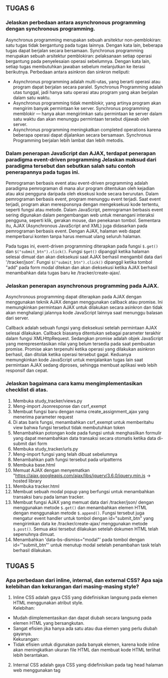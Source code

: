 ## TUGAS 6
### Jelaskan perbedaan antara asynchronous programming dengan synchronous programming.
Asynchronus programming merupakan sebuah arsitektur non-pemblokiran: satu tugas tidak bergantung pada tugas lainnya. Dengan kata lain, beberapa tugas dapat berjalan secara bersamaan. Synchronus programming merupakan sebuah arsitektur pemblokiran: pelaksanaan setiap operasi bergantung pada penyelesaian operasi sebelumnya. Dengan kata lain, setiap tugas membutuhkan jawaban sebelum melanjutkan ke iterasi berikutnya.
Perbedaan antara asinkron dan sinkron meliputi:

- Asynchronus programming adalah multi-utas, yang berarti operasi atau program dapat berjalan secara paralel. Synchronus Programming adalah utas tunggal, jadi hanya satu operasi atau program yang akan berjalan dalam satu waktu.
- Asynchronus programming tidak memblokir, yang artinya program akan mengirim banyak permintaan ke server. Synchronus programming memblokir — hanya akan mengirimkan satu permintaan ke server dalam satu waktu dan akan menunggu permintaan tersebut dijawab oleh server.
- Asynchronus programming meningkatkan completed operations karena beberapa operasi dapat dijalankan secara bersamaan. Synchronus Programming berjalan lebih lambat dan lebih metodis.

### Dalam penerapan JavaScript dan AJAX, terdapat penerapan paradigma event-driven programming Jelaskan maksud dari paradigma tersebut dan sebutkan salah satu contoh penerapannya pada tugas ini.
Pemrograman berbasis event atau event-driven programming adalah paradigma pemrograman di mana alur program ditentukan oleh kejadian atau aksi pengguna daripada oleh eksekusi kode secara berurutan. Dalam pemrograman berbasis event, program menunggu event terjadi. Saat event terjadi, program akan meresponsnya dengan mengeksekusi kode tertentu, seperti fungsi atau metode.
Dalam JavaScript, pemrograman berbasis event sering digunakan dalam pengembangan web untuk menangani interaksi pengguna, seperti klik, gerakan mouse, dan penekanan tombol. Sementara itu, AJAX (Asynchronous JavaScript and XML) juga didasarkan pada pemrograman berbasis event. Dengan AJAX, halaman web dapat memperbarui konten tanpa harus memuat ulang seluruh halaman.

Pada tugas ini, event-driven programming diterapkan pada fungsi ```$.get()``` dan ```$("submit_btn").click()```. Fungsi ```$get()``` dipanggil ketika halaman selesai dimuat dan akan dieksekusi saat AJAX berhasil mengambil data dari '/tracker/json'. Fungsi ```$("submit_btn").click()``` dipanggil ketika tombol "add" pada form modal ditekan dan akan dieksekusi ketika AJAX berhasil menambahkan data tugas baru ke /tracker/create-ajax/.

### Jelaskan penerapan asynchronous programming pada AJAX.
Asynchronous programming dapat diterapkan pada AJAX dengan menggunakan teknik AJAX dengan menggunakan callback atau promise. Ini memungkinkan permintaan AJAX untuk dilakukan secara asinkron dan tidak akan menghalangi jalannya kode JavaScript lainnya saat menunggu balasan dari server. 

Callback adalah sebuah fungsi yang dieksekusi setelah permintaan AJAX selesai dilakukan. Callback biasanya ditentukan sebagai parameter terakhir dalam fungsi XMLHttpRequest. Sedangkan promise adalah objek JavaScript yang merepresentasikan nilai yang belum tersedia pada saat pembuatan promise. Promise akan terpenuhi ketika operasi yang dilakukan asinkron berhasil, dan ditolak ketika operasi tersebut gagal. Keduanya memungkinkan kode JavaScript untuk menjalankan tugas lain saat permintaan AJAX sedang diproses, sehingga membuat aplikasi web lebih responsif dan cepat.

### Jelaskan bagaimana cara kamu mengimplementasikan checklist di atas.
1. Membuka study_tracker/views.py
2. Meng-import Jsonresponse dan csrf_exempt
3. Membuat fungsi baru dengan nama create_assignment_ajax yang menerima parameter request
4. Di atas baris fungsi, menambahkan csrf_exempt untuk memberitahu view bahwa fungsi tersebut tidak membutuhkan token
5. Menambahkan potongan kode pada fungsi untuk menghasilkan formulir yang dapat menambahkan data transaksi secara otomatis ketika data di-submit dari form
6. Membuka study_tracker/urls.py
7. Meng-import fungsi yang telah dibuat sebelumnya
8. Menambahkan path fungsi tersebut pada urlpatterns
9. Membuka base.html
10. Memuat AJAX dengan menyematkan "https://ajax.googleapis.com/ajax/libs/jquery/3.6.0/jquery.min.js -> hosted library
11. Membuka tracker.html
12. Membuat sebuah modal popup yang berfungsi untuk menambahkan transaksi baru pada laman tracker.
13. Membuat fungsi AJAX yang memuat data dari /tracker/json/ dengan menggunakan metode ```$.get()``` dan menambahkan elemen HTML dengan menggunakan metode ```$.append()```. Fungsi tersebut juga mengatur event handler untuk tombol dengan id="submit_btn" yang mengirimkan data ke /tracker/create-ajax/ menggunakan metode ```$.post()```. Semua aksi tersebut dilakukan setelah dokumen HTML telah sepenuhnya dimuat.
13. Menambahkan 'data-bs-dismiss="modal"' pada tombol dengan id='"submit_btn"' untuk menutup modal setelah penambahan task telah berhasil dilakukan.

## TUGAS 5
### Apa perbedaan dari inline, internal, dan external CSS? Apa saja kelebihan dan kekurangan dari masing-masing style?
1. Inline CSS adalah gaya CSS yang didefinisikan langsung pada elemen HTML menggunakan atribut style.
<br> Kelebihan:
- Mudah diimplementasikan dan dapat diubah secara langsung pada elemen HTML yang bersangkutan.
- Sangat efisien jika hanya ada satu atau dua elemen yang perlu diubah gayanya.
<br> Kekurangan:
- Tidak efisien untuk digunakan pada banyak elemen, karena kode inline akan meningkatkan ukuran file HTML dan membuat kode HTML terlihat lebih berantakan.

2. Internal CSS adalah gaya CSS yang didefinisikan pada tag head halaman web menggunakan tag <style>.
<br> Kelebihan:
- Mudah diimplementasikan dan dikelola dalam satu halaman web.
- Dapat digunakan pada beberapa elemen pada halaman web.
<br> Kekurangan:
- Tidak efisien jika digunakan pada banyak halaman web, karena kode CSS harus didefinisikan di setiap halaman web secara manual.

3. External CSS adalah gaya CSS yang didefinisikan dalam file terpisah dan dihubungkan dengan halaman web menggunakan tag <link>.
<br> Kelebihan: 
- Efisien untuk digunakan pada banyak halaman web, karena kode CSS hanya perlu didefinisikan sekali dan dapat digunakan pada semua halaman web.
- Mudah dikelola dan dapat diubah dengan mudah.
<br> Kekurangan:
- Memerlukan waktu lebih lama untuk memuat file CSS eksternal, terutama jika file tersebut besar.

### Jelaskan tag HTML5 yang kamu ketahui.
1. `<input>` merupakan tag yang menentukan bidang input tempat pengguna dapat memasukkan data.
2. `<br>` merupakan tag yang menyisipkan satu jeda baris.
3. `<div>` merupakan tag yang mendefinisikan divisi atau bagian dalam dokumen HTML.

### Jelaskan tipe-tipe CSS selector yang kamu ketahui.
1. Element Selector, yakni selector yang memilih elemen HTML berdasarkan nama tag-nya (elemen).
2. Class Selector, yakni selector yang memilih elemen HTML berdasarkan nilai atribut class-nya. Dalam HTML, class digunakan untuk memberi nama kelas tertentu pada satu atau beberapa elemen. 
3. ID Selector, yakni selector yang memilih elemen HTML berdasarkan nilai atribut id-nya. Dalam HTML, id digunakan untuk memberi identitas unik pada satu elemen.

### Jelaskan bagaimana cara kamu mengimplementasikan checklist di atas.
- Halaman login
1. Membuat divisi dengan kelas "container-fluid" dan memasukkan table login
2. Membuat inline CSS dengan class selector "login" untuk mengatur maksimal panjang, margin, dan font
3. Membuat divisi dengan kelas "login" persis di bawah divisi "container-fluid"
4. Membuat inline CSS dengan class selector "center" untuk mengatur letak text & margin persis di tengah
5. Mengimplementasikan selector "center" pada header dan table
6. Membuat inline CSS dengan class selector "margin-top" untuk mengatur margin atas
7. Mengimplementasikan selector "margin-top" pada tiap <td>
8. Membuat inline CSS dengan class selector "btn" untuk mengatur panjang tombol
9. Mengimplementasikan selector "btn" pada button
- Halaman Register: kurang lebih sama dengan halaman login
- Halaman Add
10. Menambahkan navbar yang sama dengan halaman tracker
11. Membuat divisi dengan kelas "container-fluid" dan memasukkan elemen-lemen input
11. Membuat inline CSS dengan class selector "navbar-brand" untuk mengatur letak navbar brand persis di tengah dan mengimplementasikannya
12. Membuat inline CSS dengan class selector "add" untuk mengatur container "add"
13. Membuat inline CSS dengan class selector "input" untuk mengubah bidang input menjadi transparan dan mengimplementasikannya
14. Membuat inline CSS dengan class selector "label" untuk mengatur margin kanan dari tiap label
15. Membuat inline CSS dengan class selector "background" untuk mengatur warna latar belakang dari container
16. Membuat inline CSS dengan class selector "save" untuk mengatur panjang tombol "save"
17. Membuat inline CSS dengan class selector "center" untuk mengatur letak text & margin persis di tengah dan mengimplementasikannya
- Cards
18. Meng-import JsonResponse dan csrf_exempt pada views.py untuk menampilkan cards pada data json yang telah didapatkan, dan memimplementasikan keamanan pada form create_assignment
19. Membuat fungsi create_assignment_ajax untuk mengimplementasikan create_assignment, menyimpan data tersebut, dan menampilkannya, dengan menggunakan ajax
20. Melalukan routing fungsi baru pada urls.py
21. Menambahkan "script" dan kode js ajax pada tracker.html untuk menampilkan data dalam bentuk cards dan menampilkan modal tambah transaksi

## TUGAS 4
### Apa kegunaan `{% csrf_token %}` pada elemen form? Apa yang terjadi apabila tidak ada potongan kode tersebut pada elemen form?
Pada elemen form, `{% csrf_token %}` berfungsi untuk membuat dan meng-input token keamanan  CSRF (Cross-Site Request Forgery) ke dalam form HTML. Token keamanan CSRF tersebut bertujuan untuk mencegah serangan CSRF: jenis serangan web dalam bentuk manipulasi tindakan pengguna terautentikasi tanpa sepengetahuan atau persetujuannya.
Django akan menolak permintaan POST yang dikirimkan oleh pengguna apabila form tidak terdapat `{% csrf_token %}`. Alasannya, pada setiap permintaan POST yang diterima, eksistensi token CSRF akan diperiksa oleh Django, secara default. Django akan menganggap permintaan tersebut tidak valid dan menolak untuk memprosesnya, apabila token tidak ada atau tidak cocok.

### Apakah kita dapat membuat elemen form secara manual (tanpa menggunakan generator seperti `{{ form.as_table }}`)? Jelaskan secara gambaran besar bagaimana cara membuat form secara manual.
Kita dapat membuat elemen form secara manual. Caranya, kita perlu membuat sebuah class form di dalam file forms.py, mengatur field-field dan argumen-argumen untuk setiap field, mengimport form tersebut ke dalam view, dan menampilkan form di dalam template dengan tag-tag yang sesuai.

### Jelaskan proses alur data dari submisi yang dilakukan oleh pengguna melalui HTML form, penyimpanan data pada database, hingga munculnya data yang telah disimpan pada template HTML.
1. Pengguna mengisi HTML form yang telah disediakan oleh website, dan menekan tombol submit.
2. Browser mengirimkan data form tersebut ke server melalui HTTP POST request.
3. Server menerima request tersebut dan menjalankan view yang telah diatur untuk form tersebut.
4. View melakukan validasi data form untuk memastikan bahwa data yang dimasukkan pengguna sesuai dengan aturan yang telah ditentukan. Jika terdapat kesalahan, view akan menampilkan kembali form dengan pesan error yang sesuai.
5. Jika data form valid, view akan menyimpan data tersebut ke dalam database dengan menggunakan model yang telah diatur sebelumnya.
6. Setelah data berhasil disimpan ke dalam database, view akan meredirect pengguna ke halaman sukses atau menampilkan data yang telah disimpan pada halaman yang sesuai.
7. Pada halaman yang sesuai, view akan menampilkan data yang telah disimpan pada template HTML dengan menggunakan tag-tag yang sesuai seperti `{% for %}` atau `{{ }}`.

### Jelaskan bagaimana cara kamu mengimplementasikan checklist di atas.
1. Membuka study_tracker/views.py
2. Menambahkan import redirect, UserCreationForm, dan messages
3. Membuat fungsi bernama register yang menerima parameter request, yang berisi kode untuk menghasilkan formulir registrasi secara otomatis (`UserCreationForm(request.POST)`) dan menghasilkan akun pengguna ketika data di-submit dari form (`form.save()`)
4. Membuat file register.html pada folder study_tracker/templates untuk membuat halaman register
5. Membuat form dengan generator `{{ form.as_table }}`
6. Membuka study_tracker/urls.py
7. Mengimpor fungsi register dan menambahkan path-nya pada urls.py

8. Membuka study_tracker/views.py
9. Menambahkan import authenticate dan login
10. Membuat fungsi bernama login_user yang menerima parameter request, yang berisi kode untuk mengautentikasi pengguna yang ingin login
11. Membuat file login.html pada folder study_tracker/templates untuk membuat halaman login
12. Membuka study_tracker/urls.py
13. Mengimpor fungsi login_user dan menambahkan path-nya pada urls.py
14. Memoodifikasi variable name pada context dalam fungsi show_tracker yang berada pada study_tracker/views.py menjadi `'name': request.user.username` agar dapat menampilkan nama sesuai pengguna yang logged in.

15. Membuka study_tracker/views.py
16. Menambahkan import logout
17. Membuat fungsi bernama logout_user yang menerima parameter request, yang berisi kode untuk melakukan mekanisme logout
18. Membuka study_tracker/templates/assignment_list.html 
19. Menambahkan kode pada assignment_list.html untuk menambah tombol logout
20. Membuka study_tracker/urls.py
21. Mengimpor fungsi logout_user dan menambahkan path-nya pada urls.py

22. Membuka study_tracker/views.py
23. Menambahkan import login_required
24. Menambahkan kode `@login_required(login_url='/money_tracker/login/')` di atas fungsi show_tracker agar halaman money tracker hanya dapat diakses oleh pengguna yang sudah login (terautentikasi).


## TUGAS 3
### Apakah kita dapat menginput data selain melalui form? Namun mengapa form dapat dikatakan lebih baik daripada menggunakan cara tersebut?

Ya, kita dapat menginput data selain melalui form, seperti menggunakan django built-in shell atau django admin. Namun, menggunakan form dapat dikatakan lebih baik daripada cara lainnya karena form dapat digunakan untuk menentukan aturan validasi untuk setiap fields, memastikan bahwa data yang dimasukkan oleh pengguna valid sebelum disimpan ke database. Hal ini dapat membantu mencegah kesalahan dan meningkatkan kualitas data secara keseluruhan. Selain itu, form juga dapat dikustomisasi untuk memenuhi persyaratan tertentu dan dapat diperluas untuk menyertakan fungsionalitas tambahan seperti aturan validasi kustom, widget, dan input masks.

### Jelaskan perbedaan antara JSON, XML, dan HTML!

- JSON adalah format pertukaran data yang ringan dan sepenuhnya language-independent. JSON berbasis 
JavaScipt dan mudah dimengerti dan di-generate. Format JSON mirip dengan maps pada Java.

- XML merupakan mark-up language yang dirancang untuk membawa data. XML mendefinisikan seperangkat aturan untuk mengkodekan dokumen dalam format yang dapat dibaca oleh manusia dan mesin. Perbedaan yang cukup terlihat antara XML dan JSON adalah XML merupakan mark-up language yang menggunakan struktur tag untuk merepresentasikan data

- HTML merupakan markup language yang digunakan untuk menampilkan data, bukan membawa data seperti JSON dan XML.

source: https://www.geeksforgeeks.org/difference-between-json-and-xml/, https://www.geeksforgeeks.org/html-vs-xml/ 

### Jelaskan mengapa kita memerlukan data delivery dalam pengimplementasian sebuah platform.

Pengiriman data adalah aspek penting dari implementasi platform karena beberapa alasan:
1. Data delivery memastikan bahwa data tersedia saat dibutuhkan, dan pengguna dapat mengaksesnya dengan mudah dan efisien, terlepas dari lokasi atau perangkat yang mereka gunakan.
2. Data delivery membantu memastikan bahwa data diproses dan dikirimkan secara real-time untuk mendukung operasi bisnis yang penting.
3. Data delivery dapat mengoptimalkan pemanfaatan sumber daya dengan memastikan bahwa data dikirimkan hanya pada saat dibutuhkan, sehingga menghasilkan kinerja yang lebih baik dan penghematan biaya.
4. Data delivery dapat meningkatkan keamanan data dengan menyediakan protokol transfer dan penyimpanan data yang aman
5. Data delivery dapat memastikan bahwa platform dapat menangani lalu lintas data yang semakin meningkat tanpa mengorbankan kinerja atau pengalaman pengguna.

### Jelaskan bagaimana cara kamu mengimplementasikan checklist di atas.

1. Menjalankan virtual environment
2. Membuat file baru pada folder study_tracker dengan nama forms.py untuk membuat struktur form yang dapat menerima data transaksi baru.
3. Membuka file views.py yang ada pada folder study_tracker dan menambahkan import HttpResponseRedirect, TransactionRecordForm, dan reverse.
4. Membuat fungsi baru dengan nama create_assignment pada file views.py yang menerima parameter request, yang digunakan untuk menghasilkan formulir yang dapat menambahkan data transaksi secara otomatis ketika data di-submit dari form.
5. Membuat berkas HTML baru dengan nama create_assignment.html pada folder study_tracker/templates.
6. Membuka urls.py yang ada pada folder study_tracker dan import fungsi create_assignment, lalu menambahkan path url ke dalam urlpatterns untuk mengakses fungsi create_assignment
7. Membuka tracker.html lalu menambahkan button tambah transaksi baru

8. Membuka views.py yang ada pada folder study_tracker dan membuat fungsi show_xml dan show_json yang menerima parameter request
9. Menambahkan import HttpResponse dan Serializer pada bagian views.py paling atas.
10. Membuat sebuah variabel di dalam fungsi show_xml dan show_json yang menyimpan hasil query dari seluruh data yang ada pada Assignment.
11. Menambahkan return function berupa HttpResponse yang berisi parameter data hasil query yang sudah diserialisasi menjadi XML dan JSON dan parameter content_type="application/xml" (untuk format xml) dan parameter content_type="application/json" (untuk format json)
12. Membuka urls.py yang ada pada folder study_tracker dan import fungsi show_xml & show_json.
13. Menambahka path url ke dalam urlpatterns untuk mengakses kedua fungsi yang sudah diimpor sebelumnya.

14. Membuka views.py yang ada pada folder money_tracker dan membuat sebuah fungsi show_xml_by_id dan show_json_by_id yang menerima parameter request dan ID.
15. Membuat sebuah variabel di dalam fungsi tersebut yang menyimpan hasil query dari data dengan ID tertentu yang ada pada Assignment.
16. Menambahkan return function berupa HttpResponse yang berisi parameter data hasil query yang sudah diserialisasi menjadi JSON atau XML dan parameter content_type dengan value "application/xml" (untuk format XML) atau "application/json" (untuk format JSON).
17. Membuka urls.py yang ada pada folder study_tracker dan impor fungsi show_xml_by_id dan show_json_by_id.
18. Menambahkan path url ke dalam urlpatterns untuk mengakses dua fungsi yang sudah diimpor sebelumnya.


# TUGAS 2
### Buatlah bagan yang berisi request client ke web aplikasi berbasis Django beserta responnya dan jelaskan pada bagan tersebut kaitan antara urls.py, views.py, models.py, dan berkas html

Alur request client ke web aplikasi berbasis django:
1. Django menerima URL, memeriksa berkas urls.py, dan memanggil tampilan (views) 
    yang sesuai dengan URL.
2. Tampilan, yang terletak di views.py, memeriksa models yang relevan.
3. Models diimpor dari file models.py.
4. Views kemudian mengirimkan data ke template yang telah ditentukan di dalam folder template.
5. Templat berisi tag HTML dan Django, dan dengan data itu mengembalikan konten HTML 
    yang telah selesai kembali ke browser.

source: w3schools.com

### Jelaskan kenapa menggunakan virtual environment? Apakah kita tetap dapat membuat aplikasi web 
berbasis Django tanpa menggunakan virtual environment?

Virtual Environment memungkinkan kita untuk memiliki lingkungan yang stabil, reproducible, 
dan portabel. Kita dapat mengendalikan versi paket mana yang diinstal dan kapan paket tersebut 
di-upgrade. Kita juga dapat memiliki venv sebanyak yang kita inginkan. Dengan kata lain, 
virtual environment membantu kita untuk mengisolasi proyek, sehingga perubahan terhadap 
versi paket instalasi dapat diatur dan tidak mempengaruhi proyek lainnya.

Sebenarnya, kita tetap dapat membuat aplikasi web berbasis Django tanpa menggunakan 
virtual environment. Namun, jika kita mengunduh versi paket instalasi terbaru, 
setiap update akan terinstalasi secara default ke global environment, yang akan mempengaruhi 
seluruh proyek. Ini tentunya menjadi masalah karena tiap proyek belum tentu membutuhkan 
versi paket instalasi yang terbaru.

source: https://csguide.cs.princeton.edu/software/virtualenv#:~:text=Virtual%20environments%20let%20you%20have,many%20venvs%20as%20you%20want.
, https://realpython.com/python-virtual-environments-a-primer/#why-do-you-need-virtual-environments 

### Jelaskan bagaimana cara kamu mengimplementasikan poin 1 sampai dengan 4 di atas.

1. Menggunakan perintah `git clone` untuk menyalin repositorinya ke suatu lokasi 
di dalam sistem berkas (filesystem) komputer.
2. Masuk ke dalam repositori yang sudah di-clone.
3. Menyalakan virtual environment.
4. Menginstal dependencies yang dibutuhkan untuk menjalankan aplikasi.
5. Membuat sebuah django-app bernama study_tracker dengan menggunakan perintah `manage.py startapp study_tracker`.
6. Melakukan routing pada django_project: membuka settings.py, lalu menambahkan aplikasi 
study_traker ke dalam variabel INSTALLED_APPS, agar dapat menjalankan aplikasi study_tracker.
7. Membuat model (models.py) pada aplikasi study_tracker yang bernama Assignment 
yang memiliki atribut:
- name untuk nama tugas dengan tipe CharField,
- subject untuk mata kuliah tugas dengan tipe CharField,
- date untuk tenggat waktu tugas dengan tipe DateTimeField,
- progress untuk indikator progress tugas dengan tipe IntegerField, dan
- description untuk deskripsi tugas dengan tipe TextField.
8. Melakukan perintah `manage.py makemigrations` untuk mempersiapkan migrasi skema model 
ke dalam database Django lokal.
9. Menjalankan perintah `manage.py migrate` untuk menerapkan skema model 
yang telah dibuat ke dalam database Django lokal.
10. Membuat folder templates pada root folder dan membuat sebuah file baru bernama base.html. 
> file base.html telah terdeteksi sebagai file tempat pada django_project/settings.py
11. Membuka views.py yang ada pada folder study_tracker dan membuat sebuah fungsi 
yang menerima parameter request dan mengembalikan  `render(request, "tracker.html")`.
12. Membuat sebuah folder bernama templates di dalam folder aplikasi study_tracker dan 
membuat sebuah berkas bernama tracker.html
